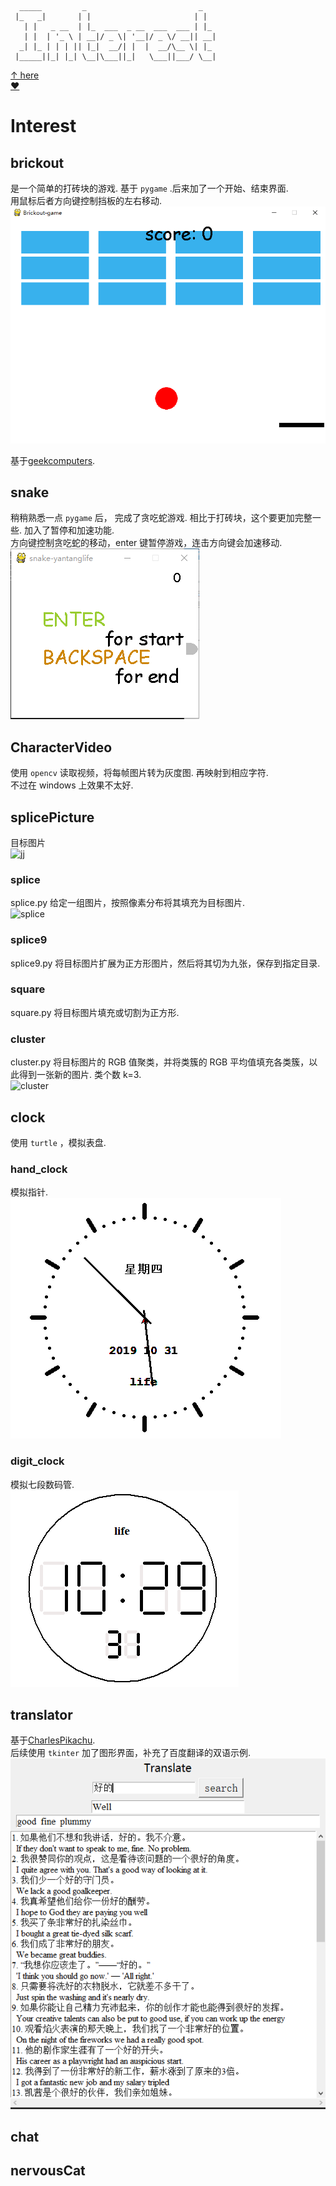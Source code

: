 
```
  _____         _                         _   
 |_   _|       | |                       | |  
   | |   _ __  | |_  ___  _ __  ___  ___ | |_ 
   | |  | '_ \ | __|/ _ \| '__|/ _ \/ __|| __|
  _| |_ | | | || |_|  __/| |  |  __/\__ \| |_ 
 |_____||_| |_| \__|\___||_|   \___||___/ \__|
```                                             
[↑ here](http://patorjk.com/software/taag/)    
[❤](https://emojipedia.org/)    
# Interest

## brickout
是一个简单的打砖块的游戏. 基于 `pygame` .后来加了一个开始、结束界面.       
用鼠标后者方向键控制挡板的左右移动.      
![brick](brickout/brickout.PNG)

基于[geekcomputers](https://github.com/geekcomputers/Python/tree/master/brickout-game).

## snake
稍稍熟悉一点 `pygame` 后， 完成了贪吃蛇游戏. 相比于打砖块，这个要更加完整一些. 加入了暂停和加速功能.        
方向键控制贪吃蛇的移动，enter 键暂停游戏，连击方向键会加速移动.     
![snake](snake/snake.PNG)

## CharacterVideo
使用 `opencv` 读取视频，将每帧图片转为灰度图. 再映射到相应字符.      
不过在 windows 上效果不太好.

## splicePicture
目标图片    
![jj](Interest/splicePicture/jj.jpg)

### splice
splice.py 给定一组图片，按照像素分布将其填充为目标图片.       
![splice](Interest/splicePicture/new.png)

### splice9
splice9.py 将目标图片扩展为正方形图片，然后将其切为九张，保存到指定目录.

### square
square.py 将目标图片填充或切割为正方形.

### cluster
cluster.py 将目标图片的 RGB 值聚类，并将类簇的 RGB 平均值填充各类簇，以此得到一张新的图片.
类个数 k=3.     
![cluster](Interest/splicePicture/k_new.png)

## clock
使用 `turtle` ，模拟表盘.
### hand_clock
模拟指针.       
![hand](clock/hand_clock.PNG)

### digit_clock
模拟七段数码管.        
![digit](clock/digit_clock.PNG)

## translator
基于[CharlesPikachu](https://github.com/CharlesPikachu/Tools/tree/master/Translator).     
后续使用 `tkinter` 加了图形界面，补充了百度翻译的双语示例.       
![translate](translator/translate.PNG)

## chat

## nervousCat

